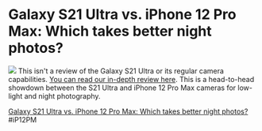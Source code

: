 # Galaxy S21 Ultra vs. iPhone 12 Pro Max: Which takes better night photos?

![](Galaxy%20S21%20Ultra%20vs.%20iPhone%2012%20Pro%20Max%20Which%20takes%20better%20night%20photos?/545b927b-387d-491a-aaf6-2ccaa44881d2-galaxy-s21-ultra-review-08.jpg)
This isn't a review of the Galaxy S21 Ultra or its regular camera capabilities. [You can read our in-depth review here](https://www.inputmag.com/reviews/galaxy-s21-ultra-review-the-iphone-12-pro-max-gets-put-to-shame). This is a head-to-head showdown between the S21 Ultra and iPhone 12 Pro Max cameras for low-light and night photography.

[Galaxy S21 Ultra vs. iPhone 12 Pro Max: Which takes better night photos?](https://www.inputmag.com/reviews/galaxy-s21-ultra-vs-iphone-12-pro-max-which-camera-phone-takes-better-night-photos)
#iP12PM